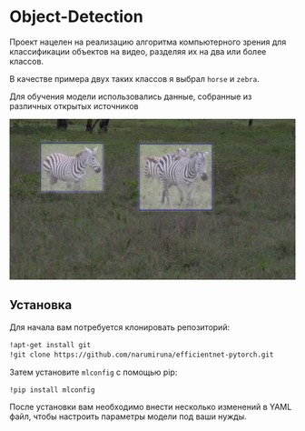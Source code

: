 # Object-Detection

Проект нацелен на реализацию алгоритма компьютерного зрения для классификации объектов на видео, разделяя их на два или более классов. 

В качестве примера двух таких классов я выбрал `horse` и `zebra`. 

Для обучения модели использовались данные, собранные из различных открытых источников

![Пример изображения](screenshot.png)

## Установка

Для начала вам потребуется клонировать репозиторий:

```bash
!apt-get install git
!git clone https://github.com/narumiruna/efficientnet-pytorch.git
```

Затем установите `mlconfig` с помощью pip: 
```bash 
!pip install mlconfig
```

После установки вам необходимо внести несколько изменений в YAML файл, чтобы настроить параметры модели под ваши нужды.


